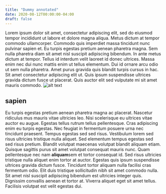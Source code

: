 ```yaml
---
title: "Dummy annotated"
date: 2020-08-12T00:00:00-04:00
draft: false
---
```

Lorem ipsum dolor sit amet, consectetur adipiscing elit, sed do eiusmod tempor incididunt ut labore et dolore magna aliqua. Metus dictum at tempor commodo ullamcorper. Commodo quis imperdiet massa tincidunt nunc pulvinar sapien et. Eu turpis egestas pretium aenean pharetra magna. Sem nulla pharetra diam sit amet nisl suscipit adipiscing bibendum. In ante metus dictum at tempor. Tellus id interdum velit laoreet id donec ultrices. Massa enim nec dui nunc mattis enim ut tellus elementum. Dui id ornare arcu odio ut sem nulla pharetra. Amet purus gravida quis blandit turpis cursus in hac. Sit amet consectetur adipiscing elit ut. Quis ipsum suspendisse ultrices gravida dictum fusce ut placerat. Quis auctor elit sed vulputate mi sit amet mauris commodo.
![alt text](https://reverent-hugle-d49586.netlify.app/assess2.jpg)

sapien
----------------------------

Eu turpis egestas pretium aenean pharetra magna ac placerat. Nascetur ridiculus mus mauris vitae ultricies leo. Nisi scelerisque eu ultrices vitae auctor eu augue. Egestas tellus rutrum tellus pellentesque. Cras adipiscing enim eu turpis egestas. Nec feugiat in fermentum posuere urna nec tincidunt praesent. Tempus egestas sed sed risus. Vestibulum lorem sed risus ultricies tristique nulla aliquet. Sed elementum tempus egestas sed sed risus pretium. Blandit volutpat maecenas volutpat blandit aliquam etiam. Quisque sagittis purus sit amet volutpat consequat mauris nunc. Quam pellentesque nec nam **aliquam**sem et tortor consequat id. Sed risus ultricies tristique nulla aliquet enim tortor at auctor. Egestas quis ipsum suspendisse ultrices gravida dictum fusce. Tincidunt tortor aliquam nulla facilisi cras fermentum odio. Elit duis tristique sollicitudin nibh sit amet commodo nulla. Sit amet nisl suscipit adipiscing bibendum est ultricies integer quis. Dignissim convallis aenean et tortor at. Viverra aliquet eget sit amet tellus. Facilisis volutpat est velit egestas dui.
